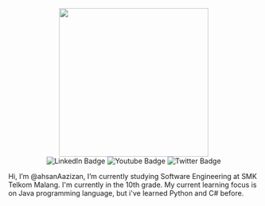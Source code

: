 <div id="header" align="center">
  <img src="https://media.giphy.com/media/qgQUggAC3Pfv687qPC/giphy.gif" width="300"/>
  <div id="badges">
    <img src="https://img.shields.io/badge/LinkedIn-blue?style=for-the-badge&logo=linkedin&logoColor=white" alt="LinkedIn Badge"/>
    <img src="https://img.shields.io/badge/YouTube-red?style=for-the-badge&logo=youtube&logoColor=white" alt="Youtube Badge"/>
    <img src="https://img.shields.io/badge/Twitter-blue?style=for-the-badge&logo=twitter&logoColor=white" alt="Twitter Badge"/>
  </div>

</div>


Hi, I’m @ahsanAazizan,
I’m currently studying Software Engineering at SMK Telkom Malang. I'm currently in the 10th grade. My current learning focus is on Java programming language, but i've learned Python and C# before.




<!---
ahsanAazizan/ahsanAazizan is a ✨ special ✨ repository because its `README.md` (this file) appears on your GitHub profile.
You can click the Preview link to take a look at your changes.
--->
